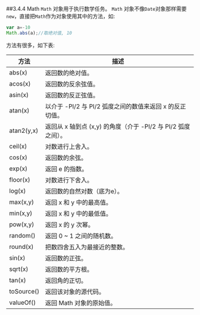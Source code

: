 ##3.4.4 Math
`Math` 对象用于执行数学任务。
`Math` 对象不像`Date`对象那样需要`new`，直接把`Math`作为对象使用其中的方法，如:
```js
var a=-10
Math.abs(a);//取绝对值, 10
```
方法有很多，如下表:

| 方法 | 描述 |
| ------|------------|
|abs(x)|返回数的绝对值。|
|acos(x)|返回数的反余弦值。|
|asin(x)|返回数的反正弦值。|
|atan(x)	|以介于 -PI/2 与 PI/2 弧度之间的数值来返回 x 的反正切值。|
|atan2(y,x)	|返回从 x 轴到点 (x,y) 的角度（介于 -PI/2 与 PI/2 弧度之间）。|
|ceil(x)	|对数进行上舍入。|
|cos(x)	|返回数的余弦。|
|exp(x)|	返回 e 的指数。|
|floor(x)	|对数进行下舍入。|
|log(x)|	返回数的自然对数（底为e）。|
|max(x,y)	|返回 x 和 y 中的最高值。|
|min(x,y)	|返回 x 和 y 中的最低值。|
|pow(x,y)	|返回 x 的 y 次幂。|
|random()|	返回 0 ~ 1 之间的随机数。|
|round(x)	|把数四舍五入为最接近的整数。|
|sin(x)	|返回数的正弦。|
|sqrt(x)|	返回数的平方根。|
|tan(x)	|返回角的正切。|
|toSource()|	返回该对象的源代码。|
|valueOf()|	返回 Math 对象的原始值。|